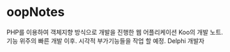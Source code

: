 # oopNotes
PHP를 이용하여 객체지향 방식으로 개발을 진행한 웹 어플리케이션
Koo의 개발 노트.
기능 위주의 빠른 개발 이후. 시각적 부가기능들을 작업 할 예정.
Delphi 개발자
